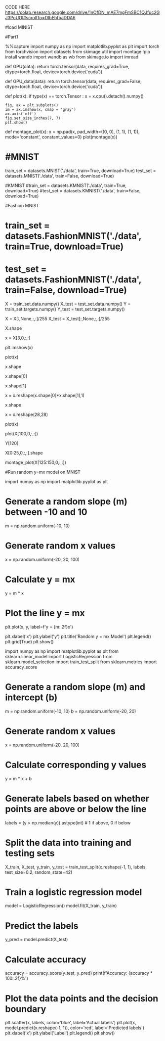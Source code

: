 CODE HERE https://colab.research.google.com/drive/1nOfDN_mAE7mgFmSBC1QJfuc2GJ3PoUOl#scrollTo=DIbEhfbaDDA6 



#load MINIST


#Part1

%%capture
import numpy as np
import matplotlib.pyplot as plt
import torch
from torchvision import datasets
from skimage.util import montage
!pip install wandb
import wandb as wb
from skimage.io import imread



def GPU(data):
    return torch.tensor(data, requires_grad=True, dtype=torch.float, device=torch.device('cuda'))

def GPU_data(data):
    return torch.tensor(data, requires_grad=False, dtype=torch.float, device=torch.device('cuda'))

def plot(x):
    if type(x) == torch.Tensor :
        x = x.cpu().detach().numpy()

    fig, ax = plt.subplots()
    im = ax.imshow(x, cmap = 'gray')
    ax.axis('off')
    fig.set_size_inches(7, 7)
    plt.show()

def montage_plot(x):
    x = np.pad(x, pad_width=((0, 0), (1, 1), (1, 1)), mode='constant', constant_values=0)
    plot(montage(x))

# #MNIST
train_set = datasets.MNIST('./data', train=True, download=True)
test_set = datasets.MNIST('./data', train=False, download=True)

#KMNIST
#train_set = datasets.KMNIST('./data', train=True, download=True)
#test_set = datasets.KMNIST('./data', train=False, download=True)

#Fashion MNIST
# train_set = datasets.FashionMNIST('./data', train=True, download=True)
# test_set = datasets.FashionMNIST('./data', train=False, download=True)



X = train_set.data.numpy()
X_test = test_set.data.numpy()
Y = train_set.targets.numpy()
Y_test = test_set.targets.numpy()

X = X[:,None,:,:]/255
X_test = X_test[:,None,:,:]/255

X.shape

x = X[3,0,:,:]

plt.imshow(x)

plot(x)

x.shape

x.shape[0]

x.shape[1]

x = x.reshape(x.shape[0]*x.shape[1],1)

x.shape

x = x.reshape(28,28)

plot(x)

plot(X[100,0,:,:])

Y[120]

X[0:25,0,:,:].shape

montage_plot(X[125:150,0,:,:])

#Run random y=mx model on MNIST




import numpy as np
import matplotlib.pyplot as plt

# Generate a random slope (m) between -10 and 10
m = np.random.uniform(-10, 10)

# Generate random x values
x = np.random.uniform(-20, 20, 100)

# Calculate y = mx
y = m * x

# Plot the line y = mx
plt.plot(x, y, label=f'y = {m:.2f}x')

plt.xlabel('x')
plt.ylabel('y')
plt.title('Random y = mx Model')
plt.legend()
plt.grid(True)
plt.show()


import numpy as np
import matplotlib.pyplot as plt
from sklearn.linear_model import LogisticRegression
from sklearn.model_selection import train_test_split
from sklearn.metrics import accuracy_score

# Generate a random slope (m) and intercept (b)
m = np.random.uniform(-10, 10)
b = np.random.uniform(-20, 20)

# Generate random x values
x = np.random.uniform(-20, 20, 100)

# Calculate corresponding y values
y = m * x + b

# Generate labels based on whether points are above or below the line
labels = (y > np.median(y)).astype(int)  # 1 if above, 0 if below

# Split the data into training and testing sets
X_train, X_test, y_train, y_test = train_test_split(x.reshape(-1, 1), labels, test_size=0.2, random_state=42)

# Train a logistic regression model
model = LogisticRegression()
model.fit(X_train, y_train)

# Predict the labels
y_pred = model.predict(X_test)

# Calculate accuracy
accuracy = accuracy_score(y_test, y_pred)
print(f'Accuracy: {accuracy * 100:.2f}%')

# Plot the data points and the decision boundary
plt.scatter(x, labels, color='blue', label='Actual labels')
plt.plot(x, model.predict(x.reshape(-1, 1)), color='red', label='Predicted labels')
plt.xlabel('x')
plt.ylabel('Label')
plt.legend()
plt.show()
